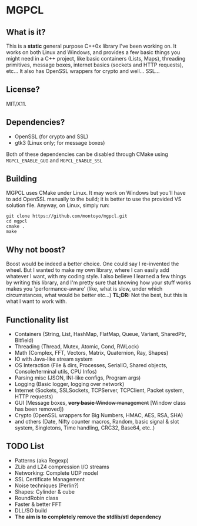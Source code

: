 # MGPCL #
## What is it? ##
This is a **static** general purpose C++0x library I've been working on. It works on both Linux and Windows, and provides a few
basic things you might need in a C++ project, like basic containers (Lists, Maps), threading primitives, message boxes, internet basics (sockets and HTTP requests), etc... It also has OpenSSL wrappers for crypto and well... SSL...

## License? ##
MIT/X11.

## Dependencies? ##
 * OpenSSL (for crypto and SSL)
 * gtk3 (Linux only; for message boxes)

Both of these dependencies can be disabled through CMake using `MGPCL_ENABLE_GUI` and `MGPCL_ENABLE_SSL`

## Building ##
MGPCL uses CMake under Linux. It may work on Windows but you'll have to add OpenSSL manually to the build; it is better to use the provided VS solution file.
Anyway, on Linux, simply run:
```
git clone https://github.com/montoyo/mgpcl.git
cd mgpcl
cmake .
make
```

## Why not boost? ##
Boost would be indeed a better choice. One could say I re-invented the wheel. But I wanted to make my own library, where I can easily add whatever I want, with my coding style. I also believe I learned a few things by writing this library, and I'm pretty sure that knowing how your stuff works makes you 'performance-aware' (like, what is slow, under which circumstances, what would be better etc...)
__TL;DR:__ Not the best, but this is what I want to work with.

## Functionality list ##
 * Containers (String, List, HashMap, FlatMap, Queue, Variant, SharedPtr, Bitfield)
 * Threading (Thread, Mutex, Atomic, Cond, RWLock)
 * Math (Complex, FFT, Vectors, Matrix, Quaternion, Ray, Shapes)
 * IO with Java-like stream system
 * OS Interaction (File & dirs, Processes, SerialIO, Shared objects, Console/terminal utils, CPU Infos)
 * Parsing misc (JSON, INI-like configs, Program args)
 * Logging (Basic logger, logging over network)
 * Internet (Sockets, SSLSockets, TCPServer, TCPClient, Packet system, HTTP requests)
 * GUI (Message boxes, ~~**very basic** Window management~~ [Window class has been removed])
 * Crypto (OpenSSL wrappers for Big Numbers, HMAC, AES, RSA, SHA)
 * and others (Date, Nifty counter macros, Random, basic signal & slot system, Singletons, Time handling, CRC32, Base64, etc..)

## TODO List ##
 * Patterns (aka Regexp)
 * ZLib and LZ4 compression I/O streams
 * Networking: Complete UDP model
 * SSL Certificate Management
 * Noise techniques (Perlin?)
 * Shapes: Cylinder & cube
 * RoundRobin class
 * Faster & better FFT
 * DLL/SO build
 * **The aim is to completely remove the stdlib/stl dependency**
